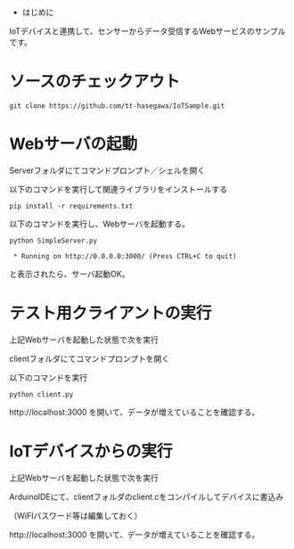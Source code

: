 * はじめに

 IoTデバイスと連携して、センサーからデータ受信するWebサービスのサンプルです。

# ソースのチェックアウト
```
git clone https://github.com/tt-hasegawa/IoTSample.git
```

# Webサーバの起動
Serverフォルダにてコマンドプロンプト／シェルを開く

以下のコマンドを実行して関連ライブラリをインストールする
```
pip install -r requirements.txt
```
以下のコマンドを実行し、Webサーバを起動する。
```
python SimpleServer.py
``` 

```
 * Running on http://0.0.0.0:3000/ (Press CTRL+C to quit)
```
と表示されたら、サーバ起動OK。


# テスト用クライアントの実行

上記Webサーバを起動した状態で次を実行

clientフォルダにてコマンドプロンプトを開く

以下のコマンドを実行
```
python client.py
``` 

http://localhost:3000 を開いて、データが増えていることを確認する。

# IoTデバイスからの実行

上記Webサーバを起動した状態で次を実行

ArduinoIDEにて、clientフォルダのclient.cをコンパイルしてデバイスに書込み

（WiFIパスワード等は編集しておく）

http://localhost:3000 を開いて、データが増えていることを確認する。


